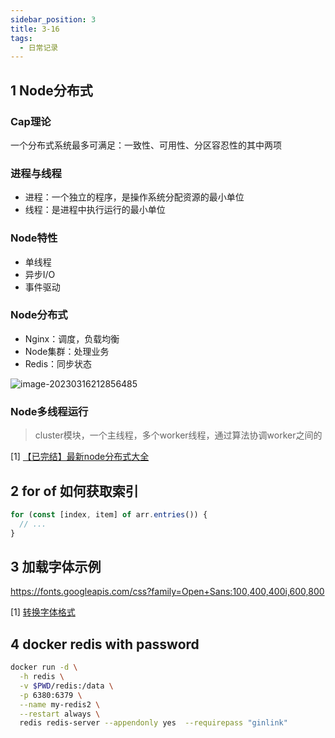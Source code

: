 ```yaml
---
sidebar_position: 3
title: 3-16
tags:
  - 日常记录
---
```




## 1 Node分布式

### Cap理论

一个分布式系统最多可满足：一致性、可用性、分区容忍性的其中两项

### 进程与线程

- 进程：一个独立的程序，是操作系统分配资源的最小单位
- 线程：是进程中执行运行的最小单位

### Node特性

- 单线程
- 异步I/O
- 事件驱动

### Node分布式

- Nginx：调度，负载均衡
- Node集群：处理业务
- Redis：同步状态

![image-20230316212856485](https://cdn.gincool.com/img/image-20230316212856485.png)

### Node多线程运行

> cluster模块，一个主线程，多个worker线程，通过算法协调worker之间的

[1] [【已完结】最新node分布式大全](https://www.bilibili.com/video/BV1bg411x7Xm?p=3&spm_id_from=pageDriver&vd_source=4065bea3d3139c3fda8b128a6a3a90a7)

## 2 for of 如何获取索引

```ts
for (const [index, item] of arr.entries()) {
  // ...
}
```

## 3 加载字体示例

https://fonts.googleapis.com/css?family=Open+Sans:100,400,400i,600,800

[1] [转换字体格式](https://transfonter.org/)

## 4 docker redis with password

```sh
docker run -d \
  -h redis \
  -v $PWD/redis:/data \
  -p 6380:6379 \
  --name my-redis2 \
  --restart always \
  redis redis-server --appendonly yes  --requirepass "ginlink"
```

